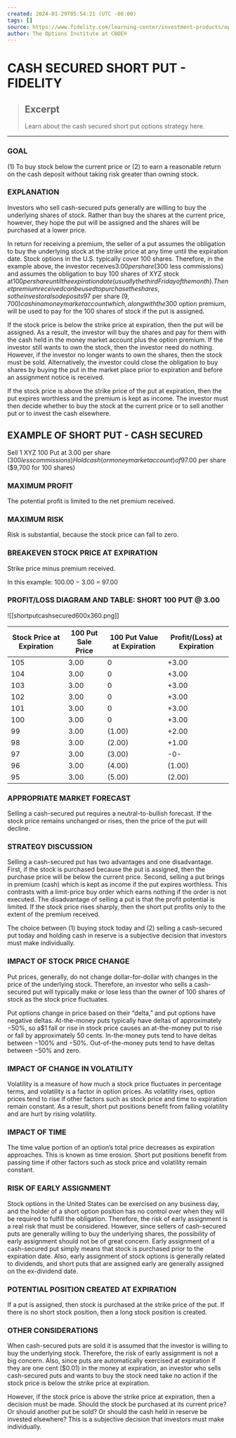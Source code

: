 ```yaml
---
created: 2024-01-29T05:54:21 (UTC -06:00)
tags: []
source: https://www.fidelity.com/learning-center/investment-products/options/options-strategy-guide/shortput-cashsecured
author: The Options Institute at CBOE®
---
```


# CASH SECURED SHORT PUT - FIDELITY

> ## Excerpt
> Learn about the cash secured short put options strategy here.

---
### GOAL

(1) To buy stock below the current price or (2) to earn a reasonable return on the cash deposit without taking risk greater than owning stock.

### EXPLANATION

Investors who sell cash-secured puts generally are willing to buy the underlying shares of stock. Rather than buy the shares at the current price, however, they hope the put will be assigned and the shares will be purchased at a lower price.

In return for receiving a premium, the seller of a put assumes the obligation to buy the underlying stock at the strike price at any time until the expiration date. Stock options in the U.S. typically cover 100 shares. Therefore, in the example above, the investor receives$3.00 per share ($300 less commissions) and assumes the obligation to buy 100 shares of XYZ stock at$100 per share until the expiration date (usually the third Friday of the month). The net premium received can be used to purchase the shares, so the investor also deposits$97 per share ($9,700) cash in a money market account which, along with the$300 option premium, will be used to pay for the 100 shares of stock if the put is assigned.

If the stock price is below the strike price at expiration, then the put will be assigned. As a result, the investor will buy the shares and pay for them with the cash held in the money market account plus the option premium. If the investor still wants to own the stock, then the investor need do nothing. However, if the investor no longer wants to own the shares, then the stock must be sold. Alternatively, the investor could close the obligation to buy shares by buying the put in the market place prior to expiration and before an assignment notice is received.

If the stock price is above the strike price of the put at expiration, then the put expires worthless and the premium is kept as income. The investor must then decide whether to buy the stock at the current price or to sell another put or to invest the cash elsewhere.

## EXAMPLE OF SHORT PUT - CASH SECURED

Sell 1 XYZ 100 Put at 3.00 per share ($300 less commissions) Hold cash (or money market account) of$97.00 per share ($9,700 for 100 shares)

### MAXIMUM PROFIT

The potential profit is limited to the net premium received.

### MAXIMUM RISK

Risk is substantial, because the stock price can fall to zero.

### BREAKEVEN STOCK PRICE AT EXPIRATION

Strike price minus premium received.

In this example: 100.00 − 3.00 = 97.00

### PROFIT/LOSS DIAGRAM AND TABLE: SHORT 100 PUT @ 3.00

![[shortputcashsecured600x360.png]]

| Stock Price at Expiration | 100 Put Sale Price | 100 Put Value at Expiration | Profit/(Loss) at Expiration |
| --- | --- | --- | --- |
| 105 | 3.00 | 0 | +3.00 |
| 104 | 3.00 | 0 | +3.00 |
| 103 | 3.00 | 0 | +3.00 |
| 102 | 3.00 | 0 | +3.00 |
| 101 | 3.00 | 0 | +3.00 |
| 100 | 3.00 | 0 | +3.00 |
| 99 | 3.00 | (1.00) | +2.00 |
| 98 | 3.00 | (2.00) | +1.00 |
| 97 | 3.00 | (3.00) | \-0- |
| 96 | 3.00 | (4.00) | (1.00) |
| 95 | 3.00 | (5.00) | (2.00) |

### APPROPRIATE MARKET FORECAST

Selling a cash-secured put requires a neutral-to-bullish forecast. If the stock price remains unchanged or rises, then the price of the put will decline.

### STRATEGY DISCUSSION

Selling a cash-secured put has two advantages and one disadvantage. First, if the stock is purchased because the put is assigned, then the purchase price will be below the current price. Second, selling a put brings in premium (cash) which is kept as income if the put expires worthless. This contrasts with a limit-price buy order which earns nothing if the order is not executed. The disadvantage of selling a put is that the profit potential is limited. If the stock price rises sharply, then the short put profits only to the extent of the premium received.

The choice between (1) buying stock today and (2) selling a cash-secured put today and holding cash in reserve is a subjective decision that investors must make individually.

### IMPACT OF STOCK PRICE CHANGE

Put prices, generally, do not change dollar-for-dollar with changes in the price of the underlying stock. Therefore, an investor who sells a cash-secured put will typically make or lose less than the owner of 100 shares of stock as the stock price fluctuates.

Put options change in price based on their “delta,” and put options have negative deltas. At-the-money puts typically have deltas of approximately −50%, so a$1 fall or rise in stock price causes an at-the-money put to rise or fall by approximately 50 cents. In-the-money puts tend to have deltas between −100% and −50%. Out-of-the-money puts tend to have deltas between −50% and zero.

### IMPACT OF CHANGE IN VOLATILITY

Volatility is a measure of how much a stock price fluctuates in percentage terms, and volatility is a factor in option prices. As volatility rises, option prices tend to rise if other factors such as stock price and time to expiration remain constant. As a result, short put positions benefit from falling volatility and are hurt by rising volatility.

### IMPACT OF TIME

The time value portion of an option’s total price decreases as expiration approaches. This is known as time erosion. Short put positions benefit from passing time if other factors such as stock price and volatility remain constant.

### RISK OF EARLY ASSIGNMENT

Stock options in the United States can be exercised on any business day, and the holder of a short option position has no control over when they will be required to fulfill the obligation. Therefore, the risk of early assignment is a real risk that must be considered. However, since sellers of cash-secured puts are generally willing to buy the underlying shares, the possibility of early assignment should not be of great concern. Early assignment of a cash-secured put simply means that stock is purchased prior to the expiration date. Also, early assignment of stock options is generally related to dividends, and short puts that are assigned early are generally assigned on the ex-dividend date.

### POTENTIAL POSITION CREATED AT EXPIRATION

If a put is assigned, then stock is purchased at the strike price of the put. If there is no short stock position, then a long stock position is created.

### OTHER CONSIDERATIONS

When cash-secured puts are sold it is assumed that the investor is willing to buy the underlying stock. Therefore, the risk of early assignment is not a big concern. Also, since puts are automatically exercised at expiration if they are one cent ($0.01) in the money at expiration, an investor who sells cash-secured puts and wants to buy the stock need take no action if the stock price is below the strike price at expiration.

However, if the stock price is above the strike price at expiration, then a decision must be made. Should the stock be purchased at its current price? Or should another put be sold? Or should the cash held in reserve be invested elsewhere? This is a subjective decision that investors must make individually.
